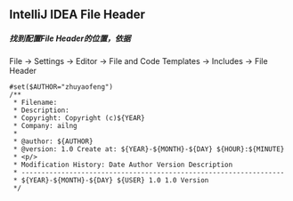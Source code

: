 ##  IntelliJ IDEA File Header  

#####  找到配置File Header的位置，依据  
File -> Settings -> Editor -> File and Code Templates -> Includes -> File Header  
```
#set($AUTHOR="zhuyaofeng")
/**
 * Filename: 
 * Description: 
 * Copyright: Copyright (c)${YEAR}
 * Company: ailng
 *
 * @author: ${AUTHOR}
 * @version: 1.0 Create at: ${YEAR}-${MONTH}-${DAY} ${HOUR}:${MINUTE}
 * <p/>
 * Modification History: Date Author Version Description
 * ------------------------------------------------------------------
 * ${YEAR}-${MONTH}-${DAY} ${USER} 1.0 1.0 Version
 */
```
